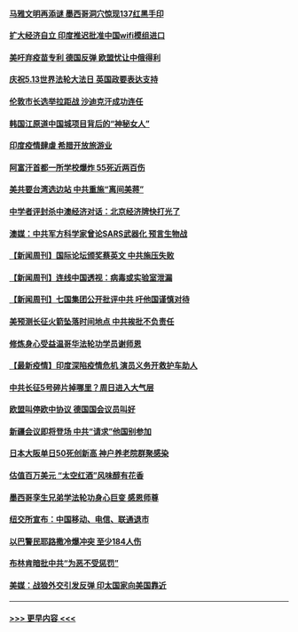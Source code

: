 #### [马雅文明再添谜 墨西哥洞穴惊现137红黑手印](../pages/prog202/a103109062.md?t=05092001) 
#### [扩大经济自立 印度推迟批准中国wifi模组进口](../pages/prog202/a103114162.md?t=05092001) 
#### [美吁弃疫苗专利 德国反弹 欧盟忧让中俄得利](../pages/prog202/a103114139.md?t=05092001) 
#### [庆祝5.13世界法轮大法日 英国政要表达支持](../pages/prog202/a103114117.md?t=05092001) 
#### [伦敦市长选举拉距战 沙迪克汗成功连任](../pages/prog202/a103114122.md?t=05092001) 
#### [韩国江原道中国城项目背后的“神秘女人”](../pages/prog202/a103114061.md?t=05092001) 
#### [印度疫情肆虐 希腊开放旅游业](../pages/prog202/a103113935.md?t=05092001) 
#### [阿富汗首都一所学校爆炸 55死近两百伤](../pages/prog202/a103113923.md?t=05092001) 
#### [美共要台湾选边站 中共重施“离间美蒋”](../pages/prog202/a103113245.md?t=05092001) 
#### [中学者评封杀中澳经济对话：北京经济牌快打光了](../pages/prog202/a103113925.md?t=05092001) 
#### [澳媒：中共军方科学家曾论SARS武器化 预言生物战](../pages/prog202/a103113902.md?t=05092001) 
#### [【新闻周刊】国际论坛颁奖蔡英文 中共施压失败](../pages/prog202/a103113958.md?t=05092001) 
#### [【新闻周刊】连线中国透视：病毒或实验室泄漏](../pages/prog202/a103113943.md?t=05092001) 
#### [【新闻周刊】七国集团公开批评中共 吁他国谨慎对待](../pages/prog202/a103113917.md?t=05092001) 
#### [美预测长征火箭坠落时间地点 中共挨批不负责任](../pages/prog202/a103113891.md?t=05092001) 
#### [修炼身心受益温哥华法轮功学员谢师恩](../pages/prog202/a103113880.md?t=05092001) 
#### [【最新疫情】印度深陷疫情危机 演员义务开救护车助人](../pages/prog202/a103113773.md?t=05092001) 
#### [中共长征5号碎片掉哪里？周日进入大气层](../pages/prog202/a103113763.md?t=05092001) 
#### [欧盟叫停欧中协议 德国国会议员叫好](../pages/prog202/a103113716.md?t=05092001) 
#### [新疆会议即将登场 中共“请求”他国别参加](../pages/prog202/a103113559.md?t=05092001) 
#### [日本大阪单日50死创新高 神户养老院群聚感染](../pages/prog202/a103113496.md?t=05092001) 
#### [估值百万美元 “太空红酒”风味醇有花香](../pages/prog202/a103113522.md?t=05092001) 
#### [墨西哥孪生兄弟学法轮功身心巨变 感恩师尊](../pages/prog202/a103113527.md?t=05092001) 
#### [纽交所宣布：中国移动、电信、联通退市](../pages/prog202/a103113504.md?t=05092001) 
#### [以巴警民耶路撒冷爆冲突 至少184人伤](../pages/prog202/a103113474.md?t=05092001) 
#### [布林肯暗批中共“为恶不受惩罚”](../pages/prog202/a103113478.md?t=05092001) 
#### [美媒：战狼外交引发反弹 印太国家向美国靠近](../pages/prog202/a103113477.md?t=05092001) 

----
#### [ >>> 更早内容 <<< ](../indexes/prog202-earlier.md)
